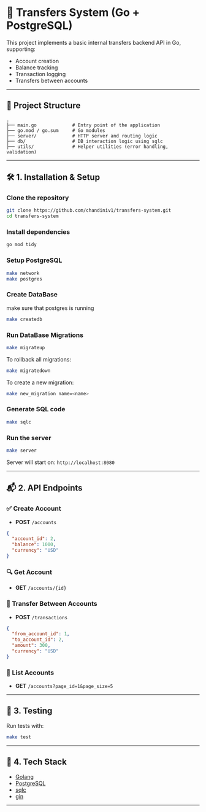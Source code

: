 # 🔐 Transfers System (Go + PostgreSQL)

This project implements a basic internal transfers backend API in Go, supporting:

- Account creation
- Balance tracking
- Transaction logging
- Transfers between accounts

---

## 📁 Project Structure

```
.
├── main.go             # Entry point of the application
├── go.mod / go.sum     # Go modules
├── server/             # HTTP server and routing logic
├── db/                 # DB interaction logic using sqlc
├── utils/              # Helper utilities (error handling, validation)

```

---

## 🛠️ 1. Installation & Setup

### Clone the repository

```bash
git clone https://github.com/chandiniv1/transfers-system.git
cd transfers-system
```

### Install dependencies

```bash
go mod tidy
```

### Setup PostgreSQL

```bash
make network
make postgres
```

### Create DataBase

make sure that postgres is running

```bash
make createdb
```

### Run DataBase Migrations

```bash
make migrateup
```

To rollback all migrations:

```bash
make migratedown
```

To create a new migration:

```bash
make new_migration name=<name>
```

### Generate SQL code

```bash
make sqlc
```

### Run the server

```bash
make server
```

Server will start on: `http://localhost:8080`

---

## 📬 2. API Endpoints

### ✅ Create Account

- **POST** `/accounts`
```json
{
  "account_id": 2,
  "balance": 1000,
  "currency": "USD"
}
```

### 🔍 Get Account

- **GET** `/accounts/{id}`

### 🔁 Transfer Between Accounts

- **POST** `/transactions`
```json
{
  "from_account_id": 1,
  "to_account_id": 2,
  "amount": 300,
  "currency": "USD"
}
```


### 📄 List Accounts

- **GET** `/accounts?page_id=1&page_size=5`

---

## 🧪 3. Testing

Run tests with:

```bash
make test
```

---

## 📖 4. Tech Stack

- [Golang](https://golang.org/)
- [PostgreSQL](https://www.postgresql.org/)
- [sqlc](https://docs.sqlc.dev/)
- [gin](https://gin-gonic.com/en/docs/)

---
